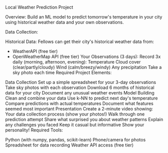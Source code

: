 Local Weather Prediction Project

Overview: Build an ML model to predict tomorrow's temperature in your city using historical weather data and your own observations.

Data Collection:

Historical Data:
Fellows can get their city's historical weather data from:
   - WeatherAPI (free tier)
   - OpenWeatherMap API (free tier)
Your Observations (3 days):
Record 3x daily (morning, afternoon, evening):
Temperature
Cloud cover (clear/partly/cloudy)
Wind (calm/breezy/windy)
Any precipitation
Take a sky photo each time
Required Project Elements:

Data Collection
Set up a simple spreadsheet for your 3-day observations
Take sky photos with each observation
Download 6 months of historical data for your city
Document any unusual weather events
Model Building
Clean and combine your data
Use k-NN to predict next day's temperature
Compare predictions with actual temperatures
Document what features seemed most important
Presentation
Create a 2-minute video showing:
Your data collection process (show your photos!)
Walk through one prediction attempt
Share what surprised you about weather patterns
Explain any challenges you faced
Keep it casual but informative
Show your personality!
Required Tools:

Python (with numpy, pandas, scikit-learn)
Phone/camera for photos
Spreadsheet for data recording
Weather API access (free tier)